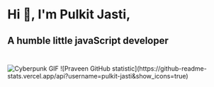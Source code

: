 # Hi 👋, I'm Pulkit Jasti,
## A humble little javaScript developer<br><br>
<img alt="Cyberpunk GIF" src="https://media.giphy.com/media/SrH2dlMmLt2qoxBNsT/giphy.gif" />
![Praveen GitHub statistic](https://github-readme-stats.vercel.app/api?username=pulkit-jasti&show_icons=true)
